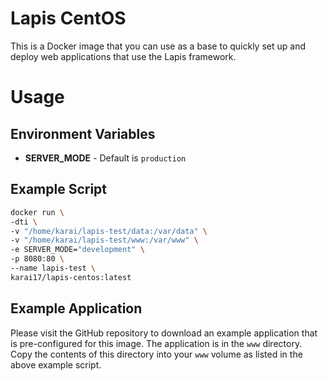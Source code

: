 # Lapis CentOS

This is a Docker image that you can use as a base to quickly set up and deploy
web applications that use the Lapis framework.

# Usage

## Environment Variables

* **SERVER_MODE** - Default is `production`

## Example Script

```sh
docker run \
-dti \
-v "/home/karai/lapis-test/data:/var/data" \
-v "/home/karai/lapis-test/www:/var/www" \
-e SERVER_MODE="development" \
-p 8080:80 \
--name lapis-test \
karai17/lapis-centos:latest
```

## Example Application

Please visit the GitHub repository to download an example application that is
pre-configured for this image. The application is in the `www` directory. Copy
the contents of this directory into your `www` volume as listed in the above
example script.
